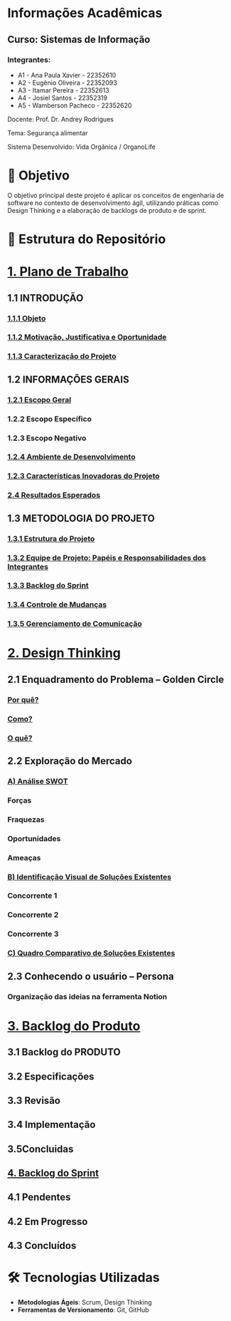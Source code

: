 # Informações Acadêmicas
## Curso: Sistemas de Informação

### Integrantes:

+ A1 - Ana Paula Xavier - 22352610
+ A2 - Eugênio Oliveira - 22352093
+ A3 - Itamar Pereira - 22352613
+ A4 - Josiel Santos - 22352319
+ A5 - Wamberson Pacheco - 22352620


Docente: Prof. Dr. Andrey Rodrigues

Tema: Segurança alimentar

Sistema Desenvolvido: Vida Orgânica / OrganoLife

# 🧠 Objetivo

O objetivo principal deste projeto é aplicar os conceitos de engenharia de software no contexto de desenvolvimento ágil, utilizando práticas como Design Thinking e a elaboração de backlogs de produto e de sprint.

# 📁 Estrutura do Repositório

# [1. Plano de Trabalho](https://github.com/Pacheco-77/backlog-do-produto/blob/main/1_plano%20_de_trabalho.md)
## 1.1 INTRODUÇÃO
### [1.1.1 Objeto](https://github.com/Pacheco-77/backlog-do-produto/blob/main/1_plano%20_de_trabalho.md#1-introdu%C3%A7%C3%A3o)
### [1.1.2 Motivação, Justificativa e Oportunidade](https://github.com/Pacheco-77/backlog-do-produto/blob/main/1_plano%20_de_trabalho.md#12-motiva%C3%A7%C3%A3o-justificativa-e-oportunidade)
### [1.1.3 Caracterização do Projeto](https://github.com/Pacheco-77/backlog-do-produto/blob/main/1_plano%20_de_trabalho.md#13-caracteriza%C3%A7%C3%A3o-do-projeto)
## 1.2 INFORMAÇÕES GERAIS
### [1.2.1 Escopo Geral](https://github.com/Pacheco-77/backlog-do-produto/blob/main/1_plano%20_de_trabalho.md#21-escopo-geral)
### 1.2.2 Escopo Específico
### 1.2.3 Escopo Negativo
### [1.2.4 Ambiente de Desenvolvimento](https://github.com/Pacheco-77/backlog-do-produto/blob/main/1_plano%20_de_trabalho.md#22-ambiente-de-desenvolvimento)
### [1.2.3 Características Inovadoras do Projeto](https://github.com/Pacheco-77/backlog-do-produto/blob/main/1_plano%20_de_trabalho.md#23-caracter%C3%ADsticas-inovadoras-do-projeto)
### [2.4 Resultados Esperados](https://github.com/Pacheco-77/backlog-do-produto/blob/main/1_plano%20_de_trabalho.md#24-resultados-esperados)
## 1.3 METODOLOGIA DO PROJETO
### [1.3.1 Estrutura do Projeto](https://github.com/Pacheco-77/backlog-do-produto/blob/main/1_plano%20_de_trabalho.md#31-estrutura-do-projeto)
### [1.3.2 Equipe de Projeto: Papéis e Responsabilidades dos Integrantes](https://github.com/Pacheco-77/backlog-do-produto/blob/main/1_plano%20_de_trabalho.md#32-equipe-de-projeto-pap%C3%A9is-e-responsabilidades-dos-integrantes)
### [1.3.3 Backlog do Sprint](https://github.com/Pacheco-77/backlog-do-produto/blob/main/1_plano%20_de_trabalho.md#33-backlog-do-sprint)
### [1.3.4 Controle de Mudanças](https://github.com/Pacheco-77/backlog-do-produto/blob/main/1_plano%20_de_trabalho.md#34-controle-de-mudan%C3%A7as)
### [1.3.5 Gerenciamento de Comunicação](https://github.com/Pacheco-77/backlog-do-produto/blob/main/1_plano%20_de_trabalho.md#35-gerenciamento-de-comunica%C3%A7%C3%A3o)

# [2. Design Thinking](https://github.com/Pacheco-77/backlog-do-produto/blob/main/2_design-thinking.md)
## 2.1 Enquadramento do Problema – Golden Circle
### [Por quê?](https://github.com/Pacheco-77/backlog-do-produto/blob/main/2_design-thinking.md#por-qu%C3%AA)
### [Como?](https://github.com/Pacheco-77/backlog-do-produto/blob/main/2_design-thinking.md#como)
### [O quê?](https://github.com/Pacheco-77/backlog-do-produto/blob/main/2_design-thinking.md#o-qu%C3%AA)
## 2.2 Exploração do Mercado
### [A) Análise SWOT](https://github.com/Pacheco-77/backlog-do-produto/blob/main/2_design-thinking.md#a-an%C3%A1lise-swot)
### Forças
### Fraquezas
### Oportunidades
### Ameaças
### [B) Identificação Visual de Soluções Existentes](https://github.com/Pacheco-77/backlog-do-produto/blob/main/2_design-thinking.md#b-identifica%C3%A7%C3%A3o-visual-de-solu%C3%A7%C3%B5es-existentes)
### Concorrente 1
### Concorrente 2
### Concorrente 3
### [C) Quadro Comparativo de Soluções Existentes](https://github.com/Pacheco-77/backlog-do-produto/blob/main/2_design-thinking.md#c-quadro-comparativo-de-solu%C3%A7%C3%B5es-existentes)
## 2.3 Conhecendo o usuário – Persona
### **Organização das ideias na ferramenta Notion**

# [3. Backlog do Produto](https://github.com/Pacheco-77/backlog-do-produto/blob/main/3_backlog-do-produto.md)
## 3.1 Backlog do PRODUTO
## 3.2 Especificações
## 3.3 Revisão 
## 3.4 Implementação
## 3.5Concluidas 

## [4. Backlog do Sprint](https://github.com/Pacheco-77/backlog-do-produto/blob/main/4_backlog-do-sprint.md)
## 4.1 Pendentes
## 4.2 Em Progresso
## 4.3 Concluídos

# 🛠️ Tecnologias Utilizadas

- **Metodologias Ágeis**: Scrum, Design Thinking
- **Ferramentas de Versionamento**: Git, GitHub


